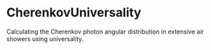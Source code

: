 # CherenkovUniversality
Calculating the Cherenkov photon angular distribution in extensive air showers using universality.
